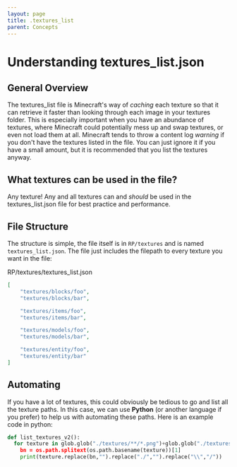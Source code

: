 ```yaml
---
layout: page
title: .textures_list
parent: Concepts
---
```


# Understanding textures_list.json

## General Overview

The textures_list file is Minecraft's way of _caching_ each texture so that it can retrieve it faster than looking through each image in your textures folder. This is especially important when you have an abundance of textures, where Minecraft could potentially mess up and swap textures, or even not load them at all. Minecraft tends to throw a content log _warning_ if you don't have the textures listed in the file. You can just ignore it if you have a small amount, but it is recommended that you list the textures anyway.

## What textures can be used in the file?

Any texture! Any and all textures can and _should_ be used in the textures_list.json file for best practice and performance.

## File Structure

The structure is simple, the file itself is in `RP/textures` and is named `textures_list.json`. The file just includes the filepath to every texture you want in the file:

<FilePath>RP/textures/textures_list.json</FilePath>

```json
[
	"textures/blocks/foo",
	"textures/blocks/bar",

	"textures/items/foo",
	"textures/items/bar",

	"textures/models/foo",
	"textures/models/bar",

	"textures/entity/foo",
	"textures/entity/bar"
]
```

## Automating

If you have a lot of textures, this could obviously be tedious to go and list all the texture paths. In this case, we can use **Python** (or another language if you prefer) to help us with automating these paths. Here is an example code in python:

```python
def list_textures_v2():
  for texture in glob.glob("./textures/**/*.png")+glob.glob("./textures/**/*.tga):
    bn = os.path.splitext(os.path.basename(texture))[1]
    print(texture.replace(bn,"").replace("./","").replace("\\","/"))
```
